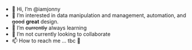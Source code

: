 - 👋 Hi, I’m @iamjonny
- 👀 I’m interested in data manipulation and management, automation, and ~~good~~ **great** design.
- 🌱 I’m ~~currently~~ always learning 
- 💞️ I’m not currently looking to collaborate 
- 📫 How to reach me ... tbc 🙂

<!---
iamjonny/iamjonny is a ✨ special ✨ repository because its `README.md` (this file) appears on your GitHub profile.
You can click the Preview link to take a look at your changes.
--->
